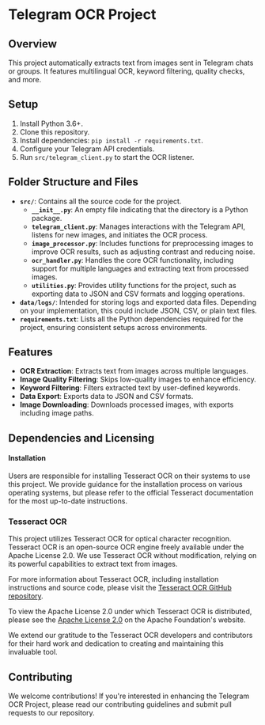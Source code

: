 # Telegram OCR Project

## Overview
This project automatically extracts text from images sent in Telegram chats or groups. It features multilingual OCR, keyword filtering, quality checks, and more.

## Setup
1. Install Python 3.6+.
2. Clone this repository.
3. Install dependencies: `pip install -r requirements.txt`.
4. Configure your Telegram API credentials.
5. Run `src/telegram_client.py` to start the OCR listener.

## Folder Structure and Files
- **`src/`**: Contains all the source code for the project.
  - **`__init__.py`**: An empty file indicating that the directory is a Python package.
  - **`telegram_client.py`**: Manages interactions with the Telegram API, listens for new images, and initiates the OCR process.
  - **`image_processor.py`**: Includes functions for preprocessing images to improve OCR results, such as adjusting contrast and reducing noise.
  - **`ocr_handler.py`**: Handles the core OCR functionality, including support for multiple languages and extracting text from processed images.
  - **`utilities.py`**: Provides utility functions for the project, such as exporting data to JSON and CSV formats and logging operations.
- **`data/logs/`**: Intended for storing logs and exported data files. Depending on your implementation, this could include JSON, CSV, or plain text files.
- **`requirements.txt`**: Lists all the Python dependencies required for the project, ensuring consistent setups across environments.


## Features
- **OCR Extraction**: Extracts text from images across multiple languages.
- **Image Quality Filtering**: Skips low-quality images to enhance efficiency.
- **Keyword Filtering**: Filters extracted text by user-defined keywords.
- **Data Export**: Exports data to JSON and CSV formats.
- **Image Downloading**: Downloads processed images, with exports including image paths.


## Dependencies and Licensing

#### Installation
Users are responsible for installing Tesseract OCR on their systems to use this project. We provide guidance for the installation process on various operating systems, but please refer to the official Tesseract documentation for the most up-to-date instructions.


### Tesseract OCR
This project utilizes Tesseract OCR for optical character recognition. Tesseract OCR is an open-source OCR engine freely available under the Apache License 2.0. We use Tesseract OCR without modification, relying on its powerful capabilities to extract text from images.

For more information about Tesseract OCR, including installation instructions and source code, please visit the [Tesseract OCR GitHub repository](https://github.com/tesseract-ocr/tesseract).

To view the Apache License 2.0 under which Tesseract OCR is distributed, please see the [Apache License 2.0](https://www.apache.org/licenses/LICENSE-2.0) on the Apache Foundation's website.

We extend our gratitude to the Tesseract OCR developers and contributors for their hard work and dedication to creating and maintaining this invaluable tool.


## Contributing 
We welcome contributions! If you're interested in enhancing the Telegram OCR Project, please read our contributing guidelines and submit pull requests to our repository.